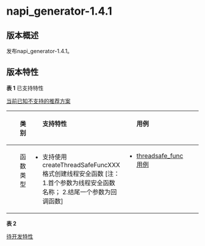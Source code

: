 # napi_generator-1.4.1

## 版本概述<a name="section249611124916"></a>

发布napi_generator-1.4.1。

## 版本特性<a name="section249611124917"></a>
**表 1**  已支持特性

[当前已知不支持的推荐方案](https://gitee.com/openharmony/napi_generator/blob/master/docs/SOLUTION.md)

<a name="table143385853321"></a>

<table><thead align="left"><tr id="row53375863312"><th class="cellrowborder" valign="top" width="18%" id="mcps1.2.3.1.1"><p id="p20331858193317"><a name="p20331858193317"></a><a name="p20331858193317"></a><ul>类别</ul></p>
</th>
<th class="cellrowborder" valign="top" width="50%" id="mcps1.2.3.1.2"><p id="p1133115820331"><a name="p1133115820331"></a><a name="p1133115820331"></a><ul>支持特性</ul></p>
</th>
<th class="cellrowborder" valign="top" width="20%" id="mcps1.2.3.1.3"><p id="p1133115820331"><a name="p1133115820333"></a><a name="p1133115820333"></a><ul>用例</ul></p>
</th>
<th class="cellrowborder" valign="top" width="12%" id="mcps1.2.3.1.4"><p id="p1133115820332"><a name="p1133115820332"></a><a name="p1133115820332"></a><ul>版本号</ul></p>
</th>
</tr>
</thead>
<tbody>
<tr id="row334175803317"><td class="cellrowborder" valign="top" width="18%" headers="mcps1.2.3.1.1 "><p id="p382391145710"><a name="p382391145710"></a><a name="p382391145710"></a><ul>函数类型</ul></p>
</td>
<td class="cellrowborder" valign="top" width="50%" headers="mcps1.2.3.1.2 "><a name="ul334485413318"></a><a name="ul334485413318"></a><ul id="ul334485413318"><li>支持使用createThreadSafeFuncXXX格式创建线程安全函数 [注：1.首个参数为线程安全函数名称； 2.结尾一个参数为回调函数]</li></ul>
</td>
<td class="cellrowborder" valign="top" width="20%" headers="mcps1.2.3.1.3 ">
<ul id="ult940244418001">
<li><a href="https://gitee.com/openharmony/napi_generator/tree/master/test/storytest/test_threadsafe_func">threadsafe_func用例</a>
</li>
</ul>
</td>
<td class="cellrowborder" valign="top" width="12%" headers="mcps1.2.3.1.4 "><p id="p2142111345716"><a name="p2142111345716"></a><a name="p2142111345716"></a><ul>V1.4.1</ul></p>
</td>
</tr>
</tbody>
</table>





**表 2** 

[待开发特性](https://gitee.com/openharmony/napi_generator/blob/master/docs/ROADMAP_ZH.md)



